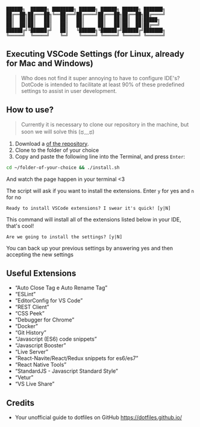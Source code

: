 ```
██████╗  ██████╗ ████████╗ ██████╗ ██████╗ ██████╗ ███████╗
██╔══██╗██╔═══██╗╚══██╔══╝██╔════╝██╔═══██╗██╔══██╗██╔════╝
██║  ██║██║   ██║   ██║   ██║     ██║   ██║██║  ██║█████╗  
██║  ██║██║   ██║   ██║   ██║     ██║   ██║██║  ██║██╔══╝  
██████╔╝╚██████╔╝   ██║   ╚██████╗╚██████╔╝██████╔╝███████╗
╚═════╝  ╚═════╝    ╚═╝    ╚═════╝ ╚═════╝ ╚═════╝ ╚══════╝
```


## Executing VSCode Settings (for Linux, already for Mac and Windows)

> Who does not find it super annoying to have to configure IDE's? DotCode is intended to facilitate at least 90% of these predefined settings to assist in user development.

## How to use?


> Currently it is necessary to clone our repository in the machine, but soon we will solve this (ಥ﹏ಥ)
1. Download a [of the repository](https://github.com/SoftboxLab/DotCode).
3. Clone to the folder of your choice
4. Copy and paste the following line into the Terminal, and press `Enter`:

```bash
cd ~/folder-of-your-choice && ./install.sh
```

And watch the page happen in your terminal <3

The script will ask if you want to install the extensions. Enter `y` for yes and `n` for no

`Ready to install VSCode extensions? I swear it's quick! [y|N]`

This command will install all of the extensions listed below in your IDE, that's cool!

`Are we going to install the settings? [y|N]`

You can back up your previous settings by answering yes and then accepting the new settings

## Useful Extensions

- “Auto Close Tag e Auto Rename Tag”
- “ESLint”
- “EditorConfig for VS Code”
- “REST Client”
- “CSS Peek”
- “Debugger for Chrome”
- “Docker”
- “Git History”
- “Javascript (ES6) code snippets”
- “Javascript Booster”
- “Live Server”
- “React-Navite/React/Redux snippets for es6/es7”
- “React Native Tools”
- “StandardJS - Javascript Standard Style”
- “Vetur”
- “VS Live Share”

## Credits

- Your unofficial guide to dotfiles on GitHub https://dotfiles.github.io/

